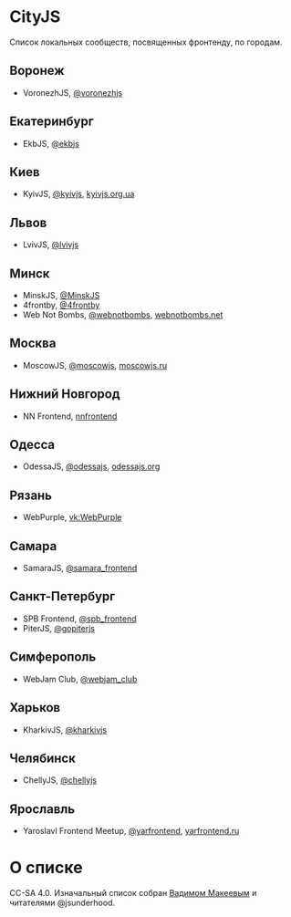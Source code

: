 CityJS
======

Список локальных сообществ, посвященных фронтенду, по городам.

## Воронеж
- VoronezhJS, [@voronezhjs](https://twitter.com/voronezhjs)

## Екатеринбург
- EkbJS, [@ekbjs](https://twitter.com/ekbjs)

## Киев
- KyivJS, [@kyivjs](https://twitter.com/kyivjs),
  [kyivjs.org.ua](http://kyivjs.org.ua)

## Львов
- LvivJS, [@lvivjs](https://twitter.com/lvivjs)

## Минск
- MinskJS, [@MinskJS](https://twitter.com/MinskJS)
- 4frontby, [@4frontby](https://twitter.com/4frontby)
- Web Not Bombs, [@webnotbombs](https://twitter.com/webnotbombs),
  [webnotbombs.net](http://webnotbombs.net)

## Москва
- MoscowJS, [@moscowjs](https://twitter.com/moscowjs), [moscowjs.ru](http://moscowjs.ru)

## Нижний Новгород
- NN Frontend, [nnfrontend](https://github.com/nnfrontend)

## Одесса
- OdessaJS, [@odessajs](https://twitter.com/odessajs),
  [odessajs.org](https://odessajs.org)

## Рязань
- WebPurple, [vk:WebPurple](https://vk.com/webpurple)

## Самара
- SamaraJS, [@samara_frontend](https://twitter.com/samara_frontend)

## Санкт-Петербург
- SPB Frontend, [@spb_frontend](https://twitter.com/spb_frontend)
- PiterJS, [@gopiterjs](https://twitter.com/gopiterjs)

## Симферополь
- WebJam Club, [@webjam_club](https://twitter.com/webjam_club)

## Харьков
- KharkivJS, [@kharkivjs](https://twitter.com/kharkivjs)

## Челябинск
- ChellyJS, [@chellyjs](https://twitter.com/chellyjs)

## Ярославль
- Yaroslavl Frontend Meetup, [@yarfrontend](https://twitter.com/yarfrontend),
  [yarfrontend.ru](http://yarfrontend.ru)

# О списке
CC-SA 4.0. Изначальный список собран [Вадимом Макеевым](https://twitter.com/jsunderhood/status/634710531581083648) и читателями @jsunderhood.
